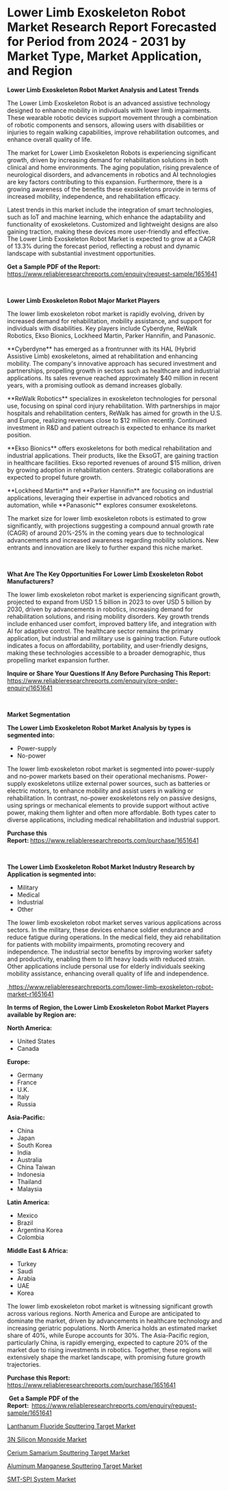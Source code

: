 <p><h1>Lower Limb Exoskeleton Robot Market Research Report Forecasted for Period from 2024 -  2031 by Market Type, Market Application, and Region</h1></p><p><strong>Lower Limb Exoskeleton Robot Market Analysis and Latest Trends</strong></p>
<p><p>The Lower Limb Exoskeleton Robot is an advanced assistive technology designed to enhance mobility in individuals with lower limb impairments. These wearable robotic devices support movement through a combination of robotic components and sensors, allowing users with disabilities or injuries to regain walking capabilities, improve rehabilitation outcomes, and enhance overall quality of life.</p><p>The market for Lower Limb Exoskeleton Robots is experiencing significant growth, driven by increasing demand for rehabilitation solutions in both clinical and home environments. The aging population, rising prevalence of neurological disorders, and advancements in robotics and AI technologies are key factors contributing to this expansion. Furthermore, there is a growing awareness of the benefits these exoskeletons provide in terms of increased mobility, independence, and rehabilitation efficacy.</p><p>Latest trends in this market include the integration of smart technologies, such as IoT and machine learning, which enhance the adaptability and functionality of exoskeletons. Customized and lightweight designs are also gaining traction, making these devices more user-friendly and effective. The Lower Limb Exoskeleton Robot Market is expected to grow at a CAGR of 13.3% during the forecast period, reflecting a robust and dynamic landscape with substantial investment opportunities.</p></p>
<p><strong>Get a Sample PDF of the Report:&nbsp;</strong> <a href="https://www.reliableresearchreports.com/enquiry/request-sample/1651641?utm_campaign=13&utm_medium=2&utm_source=Github&utm_content=ia&utm_term=08122024&utm_id=lower-limb-exoskeleton-robot">https://www.reliableresearchreports.com/enquiry/request-sample/1651641</a></p>
<p>&nbsp;</p>
<p><strong>Lower Limb Exoskeleton Robot Major Market Players</strong></p>
<p><p>The lower limb exoskeleton robot market is rapidly evolving, driven by increased demand for rehabilitation, mobility assistance, and support for individuals with disabilities. Key players include Cyberdyne, ReWalk Robotics, Ekso Bionics, Lockheed Martin, Parker Hannifin, and Panasonic.</p><p>**Cyberdyne** has emerged as a frontrunner with its HAL (Hybrid Assistive Limb) exoskeletons, aimed at rehabilitation and enhancing mobility. The company's innovative approach has secured investment and partnerships, propelling growth in sectors such as healthcare and industrial applications. Its sales revenue reached approximately $40 million in recent years, with a promising outlook as demand increases globally.</p><p>**ReWalk Robotics** specializes in exoskeleton technologies for personal use, focusing on spinal cord injury rehabilitation. With partnerships in major hospitals and rehabilitation centers, ReWalk has aimed for growth in the U.S. and Europe, realizing revenues close to $12 million recently. Continued investment in R&D and patient outreach is expected to enhance its market position.</p><p>**Ekso Bionics** offers exoskeletons for both medical rehabilitation and industrial applications. Their products, like the EksoGT, are gaining traction in healthcare facilities. Ekso reported revenues of around $15 million, driven by growing adoption in rehabilitation centers. Strategic collaborations are expected to propel future growth.</p><p>**Lockheed Martin** and **Parker Hannifin** are focusing on industrial applications, leveraging their expertise in advanced robotics and automation, while **Panasonic** explores consumer exoskeletons. </p><p>The market size for lower limb exoskeleton robots is estimated to grow significantly, with projections suggesting a compound annual growth rate (CAGR) of around 20%-25% in the coming years due to technological advancements and increased awareness regarding mobility solutions. New entrants and innovation are likely to further expand this niche market.</p></p>
<p>&nbsp;</p>
<p><strong>What Are The Key Opportunities For Lower Limb Exoskeleton Robot Manufacturers?</strong></p>
<p><p>The lower limb exoskeleton robot market is experiencing significant growth, projected to expand from USD 1.5 billion in 2023 to over USD 5 billion by 2030, driven by advancements in robotics, increasing demand for rehabilitation solutions, and rising mobility disorders. Key growth trends include enhanced user comfort, improved battery life, and integration with AI for adaptive control. The healthcare sector remains the primary application, but industrial and military use is gaining traction. Future outlook indicates a focus on affordability, portability, and user-friendly designs, making these technologies accessible to a broader demographic, thus propelling market expansion further.</p></p>
<p><strong>Inquire or Share Your Questions If Any Before Purchasing This Report:</strong> <a href="https://www.reliableresearchreports.com/enquiry/pre-order-enquiry/1651641?utm_campaign=13&utm_medium=2&utm_source=Github&utm_content=ia&utm_term=08122024&utm_id=lower-limb-exoskeleton-robot">https://www.reliableresearchreports.com/enquiry/pre-order-enquiry/1651641</a></p>
<p>&nbsp;</p>
<p><strong>Market Segmentation</strong></p>
<p><strong>The Lower Limb Exoskeleton Robot Market Analysis by types is segmented into:</strong></p>
<p><ul><li>Power-supply</li><li>No-power</li></ul></p>
<p><p>The lower limb exoskeleton robot market is segmented into power-supply and no-power markets based on their operational mechanisms. Power-supply exoskeletons utilize external power sources, such as batteries or electric motors, to enhance mobility and assist users in walking or rehabilitation. In contrast, no-power exoskeletons rely on passive designs, using springs or mechanical elements to provide support without active power, making them lighter and often more affordable. Both types cater to diverse applications, including medical rehabilitation and industrial support.</p></p>
<p><strong>Purchase this Report:&nbsp;</strong><a href="https://www.reliableresearchreports.com/purchase/1651641?utm_campaign=13&utm_medium=2&utm_source=Github&utm_content=ia&utm_term=08122024&utm_id=lower-limb-exoskeleton-robot">https://www.reliableresearchreports.com/purchase/1651641</a></p>
<p>&nbsp;</p>
<p><strong>The Lower Limb Exoskeleton Robot Market Industry Research by Application is segmented into:</strong></p>
<p><ul><li>Military</li><li>Medical</li><li>Industrial</li><li>Other</li></ul></p>
<p><p>The lower limb exoskeleton robot market serves various applications across sectors. In the military, these devices enhance soldier endurance and reduce fatigue during operations. In the medical field, they aid rehabilitation for patients with mobility impairments, promoting recovery and independence. The industrial sector benefits by improving worker safety and productivity, enabling them to lift heavy loads with reduced strain. Other applications include personal use for elderly individuals seeking mobility assistance, enhancing overall quality of life and independence.</p></p>
<p><a href="https://www.reliableresearchreports.com/lower-limb-exoskeleton-robot-market-r1651641?utm_campaign=13&utm_medium=2&utm_source=Github&utm_content=ia&utm_term=08122024&utm_id=lower-limb-exoskeleton-robot">&nbsp;https://www.reliableresearchreports.com/lower-limb-exoskeleton-robot-market-r1651641</a></p>
<p><strong>In terms of Region, the Lower Limb Exoskeleton Robot Market Players available by Region are:</strong></p>
<p>
    <p> <strong> North America: </strong>
        <ul>
            <li>United States</li>
            <li>Canada</li>
        </ul>
        </p> 
    <p> <strong> Europe: </strong>
        <ul>
            <li>Germany</li>
            <li>France</li>
            <li>U.K.</li>
            <li>Italy</li>
            <li>Russia</li>
        </ul>
        </p> 
    <p> <strong> Asia-Pacific: </strong>
        <ul>
            <li>China</li>
            <li>Japan</li>
            <li>South Korea</li>
            <li>India</li>
            <li>Australia</li>
            <li>China Taiwan</li>
            <li>Indonesia</li>
            <li>Thailand</li>
            <li>Malaysia</li>
        </ul>
        </p> 
    <p> <strong> Latin America: </strong>
        <ul>
            <li>Mexico</li>
            <li>Brazil</li>
            <li>Argentina Korea</li>
            <li>Colombia</li>
        </ul>
        </p> 
    <p> <strong> Middle East & Africa: </strong>
        <ul>
            <li>Turkey</li>
            <li>Saudi</li>
            <li>Arabia</li>
            <li>UAE</li>
            <li>Korea</li>
        </ul>
    </p>
    </p>
<p><p>The lower limb exoskeleton robot market is witnessing significant growth across various regions. North America and Europe are anticipated to dominate the market, driven by advancements in healthcare technology and increasing geriatric populations. North America holds an estimated market share of 40%, while Europe accounts for 30%. The Asia-Pacific region, particularly China, is rapidly emerging, expected to capture 20% of the market due to rising investments in robotics. Together, these regions will extensively shape the market landscape, with promising future growth trajectories.</p></p>
<p><strong>Purchase this Report: </strong><a href="https://www.reliableresearchreports.com/purchase/1651641?utm_campaign=13&utm_medium=2&utm_source=Github&utm_content=ia&utm_term=08122024&utm_id=lower-limb-exoskeleton-robot">https://www.reliableresearchreports.com/purchase/1651641</a></p>
<p>&nbsp;<strong>Get a Sample PDF of the Report:&nbsp;&nbsp;</strong><a href="https://www.reliableresearchreports.com/enquiry/request-sample/1651641?utm_campaign=13&utm_medium=2&utm_source=Github&utm_content=ia&utm_term=08122024&utm_id=lower-limb-exoskeleton-robot">https://www.reliableresearchreports.com/enquiry/request-sample/1651641</a></p>
<p><strong></strong></p>
<p><p><a href="https://www.linkedin.com/pulse/empowering-stakeholders-insights-from-lanthanum-fluoride-uqtbe?utm_campaign=13&utm_medium=2&utm_source=Github&utm_content=ia&utm_term=08122024&utm_id=lower-limb-exoskeleton-robot">Lanthanum Fluoride Sputtering Target Market</a></p><p><a href="https://github.com/MarciaRunte/Market-Research-Report-List-1/blob/main/3n-silicon-monoxide-market.md?utm_campaign=13&utm_medium=2&utm_source=Github&utm_content=ia&utm_term=08122024&utm_id=lower-limb-exoskeleton-robot">3N Silicon Monoxide Market</a></p><p><a href="https://www.linkedin.com/pulse/global-cerium-samarium-sputtering-target-market-research-dfcie?utm_campaign=13&utm_medium=2&utm_source=Github&utm_content=ia&utm_term=08122024&utm_id=lower-limb-exoskeleton-robot">Cerium Samarium Sputtering Target Market</a></p><p><a href="https://www.linkedin.com/pulse/revenue-market-trends-aluminum-manganese-sputtering-target-wqyae?utm_campaign=13&utm_medium=2&utm_source=Github&utm_content=ia&utm_term=08122024&utm_id=lower-limb-exoskeleton-robot">Aluminum Manganese Sputtering Target Market</a></p><p><a href="https://github.com/MariaWashington76/Market-Research-Report-List-1/blob/main/smt-spi-system-market.md?utm_campaign=13&utm_medium=2&utm_source=Github&utm_content=ia&utm_term=08122024&utm_id=lower-limb-exoskeleton-robot">SMT-SPI System Market</a></p></p>
